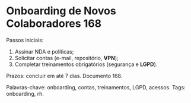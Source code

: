 # Onboarding de Novos Colaboradores 168

Passos iniciais:
1. Assinar NDA e políticas;
2. Solicitar contas (e-mail, repositório, **VPN**);
3. Completar treinamentos obrigatórios (segurança e **LGPD**).

Prazos: concluir em até 7 dias. Documento 168.

Palavras-chave: onboarding, contas, treinamentos, LGPD, acessos.
Tags: onboarding, rh.
